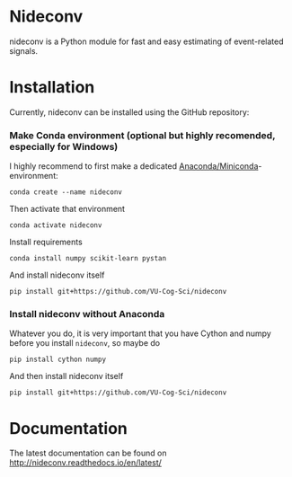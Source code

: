 # Nideconv
nideconv is a Python module for fast and easy estimating of event-related signals.

# Installation
Currently, nideconv can be installed using the GitHub repository:

### Make Conda environment (optional but highly recomended, especially for Windows)
I highly recommend to first make a dedicated [Anaconda/Miniconda](https://docs.conda.io/en/latest/miniconda.html)-environment:

`conda create --name nideconv`

Then activate that environment

`conda activate nideconv`

Install requirements

`conda install numpy scikit-learn pystan`

And install nideconv itself

`pip install git+https://github.com/VU-Cog-Sci/nideconv`

### Install nideconv without Anaconda
Whatever you do, it is very important that you have Cython and numpy before you install `nideconv`, so maybe do

`pip install cython numpy`

And then install nideconv itself

`pip install git+https://github.com/VU-Cog-Sci/nideconv`

# Documentation

The latest documentation can be found on http://nideconv.readthedocs.io/en/latest/
